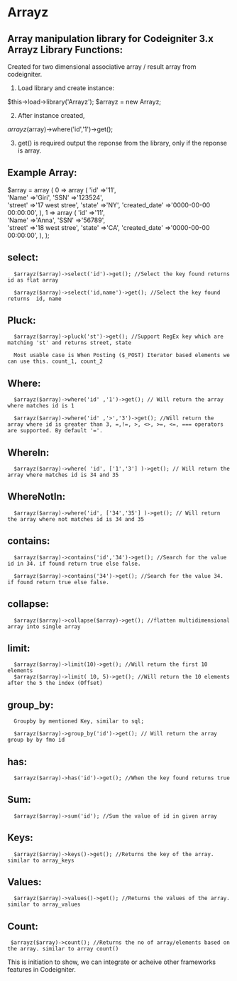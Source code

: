 # Arrayz
Array manipulation library for Codeigniter 3.x
Arrayz Library Functions:
------------------------
Created for two dimensional associative array / result array from codeigniter.

1. Load library and create instance: 

$this->load->library('Arrayz');
$arrayz = new Arrayz;

2. After instance created,

$arrayz($array)->where('id','1')->get();

3. get() is required output the reponse from the library, only if the reponse is array.

Example Array:
--------------

$array = array (
  0 => 
  array (
   'id' =>'11',   
   'Name' =>'Giri',
   'SSN' =>'123524',   
   'street' =>'17 west stree',
   'state' =>'NY',
   'created_date' =>'0000-00-00 00:00:00',
  ),
  1 => 
  array (
   'id' =>'11',   
   'Name' =>'Anna',
   'SSN' =>'56789',   
   'street' =>'18 west stree',
   'state' =>'CA',
   'created_date' =>'0000-00-00 00:00:00',
  ),
);

select:
-------
	
      $arrayz($array)->select('id')->get(); //Select the key found returns id as flat array

      $arrayz($array)->select('id,name')->get(); //Select the key found returns  id, name


Pluck:
------    
      $arrayz($array)->pluck('st')->get(); //Support RegEx key which are matching 'st' and returns street, state          
       
      Most usable case is When Posting ($_POST) Iterator based elements we can use this. count_1, count_2

Where:
------
      $arrayz($array)->where('id' ,'1')->get(); // Will return the array where matches id is 1 

      $arrayz($array)->where('id' ,'>','3')->get(); //Will return the array where id is greater than 3, =,!=, >, <>, >=, <=, === operators are supported. By default '='.

WhereIn: 
------
      $arrayz($array)->where( 'id', ['1','3'] )->get(); // Will return the array where matches id is 34 and 35

WhereNotIn: 
------
      $arrayz($array)->where('id', ['34','35'] )->get(); // Will return the array where not matches id is 34 and 35

contains:
--------- 
      $arrayz($array)->contains('id','34')->get(); //Search for the value id in 34. if found return true else false.

      $arrayz($array)->contains('34')->get(); //Search for the value 34. if found return true else false.

collapse:
---------
      $arrayz($array)->collapse($array)->get(); //flatten multidimensional array into single array

limit:
------
      $arrayz($array)->limit(10)->get(); //Will return the first 10 elements
      $arrayz($array)->limit( 10, 5)->get(); //Will return the 10 elements after the 5 the index (Offset)

group_by: 
---------
      Groupby by mentioned Key, similar to sql;
      
      $arrayz($array)->group_by('id')->get(); // Will return the array group by by fmo id

has:
----
      $arrayz($array)->has('id')->get(); //When the key found returns true


Sum:
----
      $arrayz($array)->sum('id'); //Sum the value of id in given array

Keys:
----
      $arrayz($array)->keys()->get(); //Returns the key of the array. similar to array_keys

Values:
-------
      $arrayz($array)->values()->get(); //Returns the values of the array. similar to array_values

Count:
------
     $arrayz($array)->count(); //Returns the no of array/elements based on the array. similar to array count()


This is initiation to show, we can integrate or acheive other frameworks features in Codeigniter.
